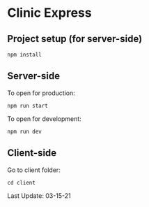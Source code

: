 # Clinic Express

## Project setup (for server-side)
```
npm install
```

## Server-side
To open for production:
```
npm run start
```

To open for development:
```
npm run dev
```

## Client-side
Go to client folder:
```
cd client
```

Last Update: 03-15-21
